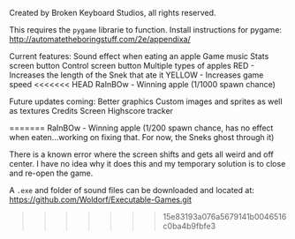 Created by Broken Keyboard Studios, all rights reserved.

This requires the `pygame` librarie to function. 
  Install instructions for pygame:
    http://automatetheboringstuff.com/2e/appendixa/

Current features:
  Sound effect when eating an apple
  Game music
  Stats screen button
  Control screen button
  Multiple types of apples
    RED - Increases the length of the Snek that ate it
    YELLOW - Increases game speed
<<<<<<< HEAD
    RaInBOw - Winning apple (1/1000 spawn chance)
    
Future updates coming:
  Better graphics
    Custom images and sprites as well as textures
  Credits Screen
  Highscore tracker
  
=======
    RaInBOw - Winning apple (1/200 spawn chance, has no effect when eaten...working on fixing that. For now, the Sneks ghost through it)

There is a known error where the screen shifts and gets all weird and off center. I have no idea why it does this and my temporary solution is to close and re-open the game.

A `.exe` and folder of sound files can be downloaded and located at: https://github.com/Woldorf/Executable-Games.git
>>>>>>> 15e83193a076a5679141b0046516c0ba4b9fbfe3

